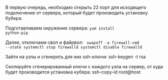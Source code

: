 В первую очередь, необходмо открыть 22 порт для исходящего подключение от сервера, который будет производить установку Кубера.

Подготавливаем окружение сервера:
<code>yum install python-pip</code>

Далее, отключаем своп и файрвол:
<code>
swapoff -a 
firewall-cmd --state
systemctl stop firewalld
systemctl disable firewalld
</code>

Зайти на узлы и сгенерить для них ssh-ключи:
ssh-keygen -t rsa

Скопируйте сгенерированный ключи с каждого узла на сервер, от куда будет производится установка кубера:
ssh-copy-id root@host


